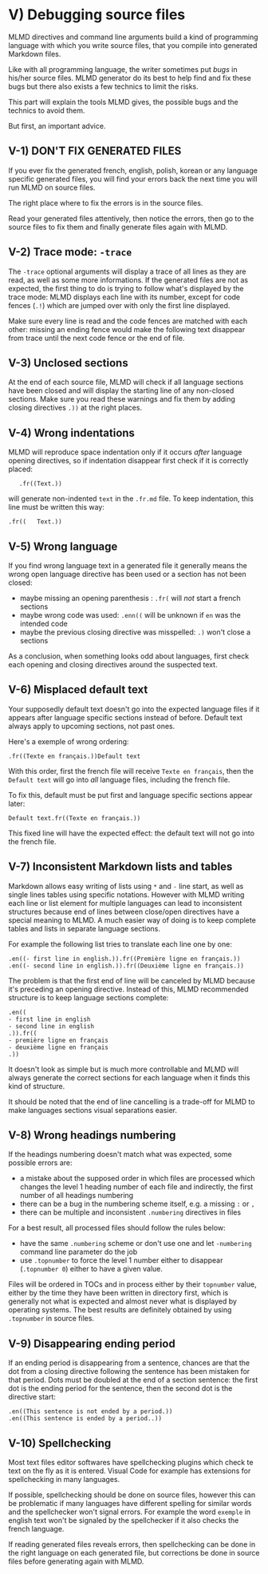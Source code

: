 # V) Debugging source files<A id="a67"></A>

MLMD directives and command line arguments build a kind of programming language with which
you write source files, that you compile into generated Markdown files.

Like with all programming language, the writer sometimes put *bugs* in his/her source files.
MLMD generator do its best to help find and fix these bugs but there also exists a few
technics to limit the risks.

This part will explain the tools MLMD gives, the possible bugs and the technics to avoid them.

But first, an important advice.

## V-1) DON'T FIX GENERATED FILES<A id="a68"></A>

If you ever fix the generated french, english, polish, korean or any language specific generated files,
you will find your errors back the next time you will run MLMD on source files.

The right place where to fix the errors is in the source files.

Read your generated files attentively, then notice the errors, then go to the source files to fix them
and finally generate files again with MLMD.

## V-2) Trace mode: `-trace`<A id="a69"></A>

The `-trace` optional arguments will display a trace of all lines as they are read, as well as
some more informations. If the generated files are not as expected, the first thing to do is trying
to follow what's displayed by the trace mode: MLMD displays each line with its number, except for
code fences (`.!`) which are jumped over with only the first line displayed.

Make sure every line is read and the code fences are matched with each other: missing an ending fence
would make the following text disappear from trace until the next code fence or the end of file.

## V-3) Unclosed sections<A id="a70"></A>

At the end of each source file, MLMD will check if all language sections have been closed and will
display the starting line of any non-closed sections. Make sure you read these warnings and fix them
by adding closing directives `.))` at the right places.

## V-4) Wrong indentations<A id="a71"></A>

MLMD will reproduce space indentation only if it occurs *after*  language opening directives, so if
indentation disappear first check if it is correctly placed:

```code
   .fr((Text.))
```

will generate non-indented `text` in the `.fr.md` file. To keep indentation, this line must be written
this way:

```code
.fr((   Text.))
```

## V-5) Wrong language<A id="a72"></A>

If you find wrong language text in a generated file it generally means the wrong open language
directive has been used or a section has not been closed:

- maybe missing an opening parenthesis : `.fr(` will *not* start a french sections
- maybe wrong code was used: `.enn((` will be unknown if `en` was the intended code
- maybe the previous closing directive was misspelled: `.)` won't close a sections

As a conclusion, when something looks odd about languages, first check each opening and closing
directives around the suspected text.

## V-6) Misplaced default text<A id="a73"></A>

Your supposedly default text doesn't go into the expected language files if it appears
after language specific sections instead of before. Default text always apply to upcoming
sections, not past ones.

Here's a  exemple of wrong ordering:

`.fr((Texte en français.))Default text`

With this order, first the french file will receive `Texte en français`, then the
`Default text` will go into *all* language files, including the french file.

To fix this, default must be put first and language specific sections appear later:

`Default text.fr((Texte en français.))`

This fixed line will have the expected effect: the default text will not go into the french file.

## V-7) Inconsistent Markdown lists and tables<A id="a74"></A>

Markdown allows easy writing of lists using `*` and `-` line start, as well as single lines tables
using specific notations. However with MLMD writing each line or list element for multiple languages
can lead to inconsistent structures because end of lines between close/open directives have a special
meaning to MLMD. A much easier way of doing is to keep complete tables and lists in separate language
sections.

For example the following list tries to translate each line one by one:

```code
.en((- first line in english.)).fr((Première ligne en français.))
.en((- second line in english.)).fr((Deuxième ligne en français.))
```

The problem is that the first end of line will be canceled by MLMD because it's preceding an opening
directive. Instead of this, MLMD recommended structure is to keep language sections complete:

```code
.en((
- first line in english
- second line in english
.)).fr((
- première ligne en français
- deuxième ligne en français
.))
```

It doesn't look as simple but is much more controllable and MLMD will always generate the correct sections
for each language when it finds this kind of structure.

It should be noted that the end of line cancelling is a trade-off for MLMD to make languages sections
visual separations easier.

## V-8) Wrong headings numbering<A id="a75"></A>

If the headings numbering doesn't match what was expected, some possible errors are:

- a mistake about the supposed order in which files are processed which changes the level 1 heading number
  of each file and indirectly, the first number of all headings numbering
- there can be a bug in the  numbering scheme itself, e.g. a missing `:` or `,`
- there can be multiple and inconsistent `.numbering` directives in files

For a best result, all processed files should follow the rules below:

- have the same `.numbering` scheme or don't use one and let `-numbering` command line parameter do the job
- use `.topnumber` to force the level 1 number either to disappear (`.topnumber 0`) either to
have a given value.

Files will be ordered in TOCs and in process either by their `topnumber` value, 
either by the time they have been written in directory first, which is generally not what is
expected and almost never what is displayed by operating systems. The best results are 
definitely obtained by using `.topnumber` in source files.

## V-9) Disappearing ending period<A id="a76"></A>

If an ending period is disappearing from a sentence, chances are that the dot from a closing
directive following the sentence has been mistaken for that period. Dots must be doubled at the end
of a section sentence: the first dot is the ending period for the sentence, then the second dot is
the directive start:

```code
.en((This sentence is not ended by a period.))
.en((This sentence is ended by a period..))
```

## V-10) Spellchecking<A id="a77"></A>

Most text files editor softwares have spellchecking plugins which check te text on the fly as it
is entered. Visual Code for example has extensions for spellchecking in many languages.

If possible, spellchecking should be done on source files, however this can be problematic if 
many languages have different spelling for similar words and the spellchecker won't signal errors.
For example the word `exemple` in english text won't be signaled by the spellchecker if it also
checks the french language.

If reading generated files reveals errors, then spellchecking can be done in the right language
on each generated file, but corrections be done in source files before generating again with MLMD.
